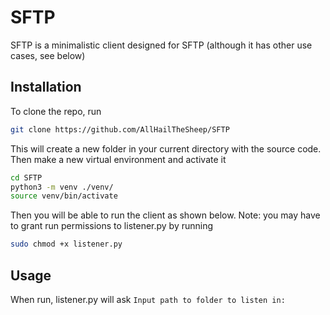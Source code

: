 # SFTP
SFTP is a minimalistic client designed for SFTP (although it has other use cases, see below)
## Installation
To clone the repo, run
```bash
git clone https://github.com/AllHailTheSheep/SFTP
```
This will create a new folder in your current directory with the source code.
Then make a new virtual environment and activate it
```bash
cd SFTP
python3 -m venv ./venv/
source venv/bin/activate
```
Then you will be able to run the client as shown below.
Note: you may have to grant run permissions to listener.py by running
```bash
sudo chmod +x listener.py
```
## Usage
When run, listener.py will ask
```Input path to folder to listen in: ```